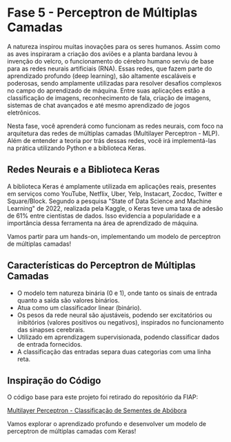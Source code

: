 # Fase 5 - Perceptron de Múltiplas Camadas

A natureza inspirou muitas inovações para os seres humanos. Assim como as aves inspiraram a criação dos aviões e a planta bardana levou à invenção do velcro, o funcionamento do cérebro humano serviu de base para as redes neurais artificiais (RNA). Essas redes, que fazem parte do aprendizado profundo (deep learning), são altamente escaláveis e poderosas, sendo amplamente utilizadas para resolver desafios complexos no campo do aprendizado de máquina. Entre suas aplicações estão a classificação de imagens, reconhecimento de fala, criação de imagens, sistemas de chat avançados e até mesmo aprendizado de jogos eletrônicos.

Nesta fase, você aprenderá como funcionam as redes neurais, com foco na arquitetura das redes de múltiplas camadas (Multilayer Perceptron - MLP). Além de entender a teoria por trás dessas redes, você irá implementá-las na prática utilizando Python e a biblioteca Keras.

## Redes Neurais e a Biblioteca Keras

A biblioteca Keras é amplamente utilizada em aplicações reais, presentes em serviços como YouTube, Netflix, Uber, Yelp, Instacart, Zocdoc, Twitter e Square/Block. Segundo a pesquisa "State of Data Science and Machine Learning" de 2022, realizada pela Kaggle, o Keras teve uma taxa de adesão de 61% entre cientistas de dados. Isso evidencia a popularidade e a importância dessa ferramenta na área de aprendizado de máquina.

Vamos partir para um hands-on, implementando um modelo de perceptron de múltiplas camadas!

## Características do Perceptron de Múltiplas Camadas

- O modelo tem natureza binária (0 e 1), onde tanto os sinais de entrada quanto a saída são valores binários.
- Atua como um classificador linear (binário).
- Os pesos da rede neural são ajustáveis, podendo ser excitatórios ou inibitórios (valores positivos ou negativos), inspirados no funcionamento das sinapses cerebrais.
- Utilizado em aprendizagem supervisionada, podendo classificar dados de entrada fornecidos.
- A classificação das entradas separa duas categorias com uma linha reta.

## Inspiração do Código

O código base para este projeto foi retirado do repositório da FIAP:

[Multilayer Perceptron - Classificação de Sementes de Abóbora](https://github.com/FIAP/Pos_Tech_DTAT/blob/0cc151da81216e9050cdd3b6dec13adb15093b00/Aula%201%20-%20Perceptron%20de%20m%C3%BAltiplas%20camadas/Multilayer_Perceptron_Classificando_sementes_de_ab%C3%B3bora.ipynb)

Vamos explorar o aprendizado profundo e desenvolver um modelo de perceptron de múltiplas camadas com Keras!

